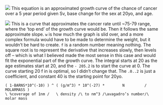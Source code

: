 ![](https://lh5.googleusercontent.com/cFxJIzWIw8aTH1H5QABUvFbuEqP0IKlSrdiGWDG2FS42lsSUbCkj0b8zn_E86gyZeE8fhqXUopi9rqO0RnEYaSsTl8N5SroTn4DiVRnlPQ0yhE8hS0UBJwEGm8597ABy9u6_IOqvk5gBTwRv6RNgVdKGpDPqyD5zMcc0Ir-PANsc0Qjw37-ECpyR9xr9CA)
This equation is an approximated growth curve of the chance of cancer over a 5 year period given Sv, base change for the sex at 20yo, and age.

![](https://lh6.googleusercontent.com/SftJAanXf4OnKnIHun9Rs2XSvuHzuA-bBC_WmCQxIR6ru30s8Ow2BE17nau5XqYIv9m5FCwPoEluOBQb5SdTrHIXwuhCHWVDoAzk-dFbWOljHBH914_RW93jsgbj4_k2TQ4ELgMUphCYdo_pZvdxCh2OgAklkLN8MzwqpWyvabBSc-cslMydrnJaxERjeA)
This is a curve that approximates the cancer rate until ~75-79 range, where the ‘top end’ of the growth curve would be. Then it follows the same approximate slope. `w` is how much the graph is slid over, and a more complex formula would have to be made to determine the weight, but it wouldn’t be hard to create. `f` is a random number meaning nothing. The square root is to represent the derivative that increases slowly, then levels off – which is what I believed made the most sense in this case and would fit the exponential part of the growth curve. The integral starts at 20 as the age estimates start at 20, and the ` - 205.2 ` is to start the curve at 0. The curve starting 20 f in is optimal, so I didn’t change that. The `.0..2` is just a coefficient, and constant 40 is the starting point for 20yo.

```
( 1-BARNS*10^(-10) ) ^ ( (g/m^3) * 10^(-27) *        N         / MOLARMASS )
\ %coverage of 1nm /   \ density /\ to nm^3 /\avagadro’s number/\ molar mass
```

